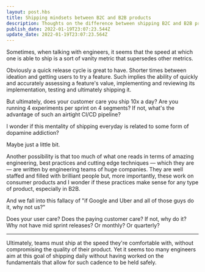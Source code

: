 ```yaml
---
layout: post.hbs
title: Shipping mindsets between B2C and B2B products
description: Thoughts on the difference between shipping B2C and B2B products
publish_date: 2022-01-19T23:07:23.544Z
update_date: 2022-01-19T23:07:23.564Z
---
```

Sometimes, when talking with engineers, it seems that the speed at which one is able to ship is a sort of vanity metric that supersedes other metrics.

Obviously a quick release cycle is great to have. Shorter times between ideation and getting users to try a feature. Such implies the ability of quickly and accurately assessing a feature's value, implementing and reviewing its implementation, testing and ultimately shipping it.

But ultimately, does your customer care you ship 10x a day? Are you running 4 experiments per sprint on 4 segments? If not, what's the advantage of such an airtight CI/CD pipeline?

I wonder if this mentality of shipping everyday is related to some form of dopamine addiction?

Maybe just a little bit.

Another possibility is that too much of what one reads in terms of amazing engineering, best practices and cutting edge techniques — which they are — are written by engineering teams of huge companies. They are well staffed and filled with brilliant people but, more importantly, these work on consumer products and I wonder if these practices make sense for any type of product, especially in B2B.

And we fall into this fallacy of "if Google and Uber and all of those guys do it, why not us?"

Does your user care? Does the paying customer care? If not, why do it? Why not have mid sprint releases? Or monthly? Or quarterly?

<hr>

Ultimately, teams must ship at the speed they're comfortable with, without compromising the quality of their product. Yet it seems too many engineers aim at this goal of shipping daily without having worked on the fundamentals that allow for such cadence to be held safely.